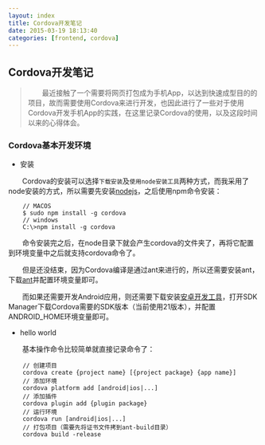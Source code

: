 ```yaml
---
layout: index
title: Cordova开发笔记
date: 2015-03-19 18:13:40
categories: [frontend, cordova]
---
```


Cordova开发笔记
---
> 　　最近接触了一个需要将网页打包成为手机App，以达到快速成型目的的项目，故而需要使用Cordova来进行开发，也因此进行了一些对于使用Cordova开发手机App的实践，在这里记录Cordova的使用，以及这段时间以来的心得体会。

### Cordova基本开发环境

* 安装

　　Cordova的安装可以选择`下载安装`及`使用node安装工具`两种方式，而我采用了node安装的方式，所以需要先安装[nodejs](https://nodejs.org "nodejs")，之后使用npm命令安装：

		// MACOS
		$ sudo npm install -g cordova
		// windows
		C:\>npm install -g cordova


　　命令安装完之后，在node目录下就会产生cordova的文件夹了，再将它配置到环境变量中之后就支持cordova命令了。

　　但是还没结束，因为Cordova编译是通过ant来进行的，所以还需要安装ant，下载[ant](http://ant.apache.org "ant")并配置环境变量即可。

　　而如果还需要开发Android应用，则还需要下载安装[安卓开发工具](http://developer.android.com/tools/help/adt.html "Android Development Tools")，打开SDK Manager下载Cordova需要的SDK版本（当前使用21版本），并配置ANDROID_HOME环境变量即可。

* hello world

　　基本操作命令比较简单就直接记录命令了：

		// 创建项目
		cordova create {project name} [{project package} {app name}]
		// 添加环境
		cordova platform add [android|ios|...]
		// 添加插件
		cordova plugin add {plugin package}
		// 运行环境
		cordova run [android|ios|...]
		// 打包项目（需要先将证书文件拷到ant-build目录）
		cordova build -release
